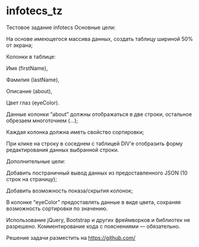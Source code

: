 # infotecs_tz

Тестовое задание infotecs
Основные цели:  

На основе имеющегося массива данных, создать таблицу шириной 50% от экрана; 

Колонки в таблице:  

Имя (firstName),  

Фамилия (lastName),  

Описание (about), 

Цвет глаз (eyeColor). 

Данные колонки “about” должны отображаться в две строки, остальное обрезаем многоточием (...); 

Каждая колонка должна иметь свойство сортировки; 

При клике на строку в соседнем с таблицей DIV’е отобразить форму редактирования данных выбранной строки. 



Дополнительные цели: 

Добавить постраничный вывод данных из предоставленного JSON (10 строк на страницу); 

Добавить возможность показа/скрытия колонок; 

В колонке “eyeColor” предоставлять данные в виде цвета, сохраняя возможность сортировки по значению. 



Использование jQuery, Bootstrap и других фреймворков и библиотек не разрешено. Комментирование кода с пояснениями — обязательно. 

Решение задачи разместить на https://github.com/ 
